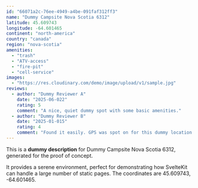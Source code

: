 ```yaml
---
id: "66071a2c-76ee-4949-a4be-091faf312ff3"
name: "Dummy Campsite Nova Scotia 6312"
latitude: 45.609743
longitude: -64.601465
continent: "north-america"
country: "canada"
region: "nova-scotia"
amenities:
  - "trash"
  - "ATV-access"
  - "fire-pit"
  - "cell-service"
images:
  - "https://res.cloudinary.com/demo/image/upload/v1/sample.jpg"
reviews:
  - author: "Dummy Reviewer A"
    date: "2025-06-022"
    rating: 5
    comment: "A nice, quiet dummy spot with some basic amenities."
  - author: "Dummy Reviewer B"
    date: "2025-01-015"
    rating: 4
    comment: "Found it easily. GPS was spot on for this dummy location."
---
```


This is a **dummy description** for Dummy Campsite Nova Scotia 6312, generated for the proof of concept.

It provides a serene environment, perfect for demonstrating how SvelteKit can handle a large number of static pages. The coordinates are 45.609743, -64.601465.
